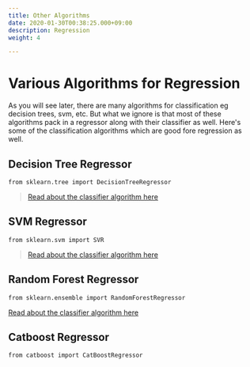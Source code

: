 ```yaml
---
title: Other Algorithms
date: 2020-01-30T00:38:25.000+09:00
description: Regression
weight: 4

---
```

# Various Algorithms for Regression

As you will see later, there are many algorithms for classification eg decision trees, svm, etc. But what we ignore is that most of these algorithms pack in a regressor along with their classifier as well. Here's some of the classification algorithms which are good fore regression as well.



## Decision Tree Regressor

```
from sklearn.tree import DecisionTreeRegressor
```

> [Read about the classifier algorithm here](/handbook/supervised-learning/classification/decision-trees/) 

## SVM Regressor

```
from sklearn.svm import SVR
```

>  [Read about the classifier algorithm here](/handbook/supervised-learning/classification/support-vector-machine/) 



## Random Forest Regressor 

```
from sklearn.ensemble import RandomForestRegressor
```

 [Read about the classifier algorithm here](/handbook/supervised-learning/classification/random-forest/) 



## Catboost Regressor

```
from catboost import CatBoostRegressor
```

